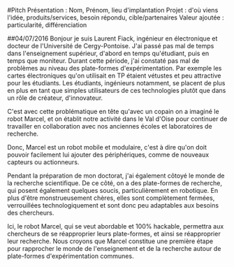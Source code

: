 #Pitch
Présentation : Nom, Prénom, lieu d'implantation
Projet : d'où viens l'idée, produits/services, besoin répondu, cible/partenaires
Valeur ajoutée : particularité, différenciation

##04/07/2016
Bonjour je suis Laurent Fiack, ingénieur en électronique et docteur de l'Université de Cergy-Pontoise.
J'ai passé pas mal de temps dans l'enseignement supérieur, d'abord en temps qu'étudiant, puis en temps que moniteur.
Durant cette période, j'ai constaté pas mal de problèmes au niveau des plate-formes d'expérimentation.
Par exemple les cartes électroniques qu'on utilisait en TP étaient vétustes et peu attractive pour les étudiants.
Les étudiants, ingénieurs notamment, se placent de plus en plus en tant que simples utilisateurs de ces technologies plutôt que dans un rôle de créateur, d'innovateur.

C'est avec cette problématique en tête qu'avec un copain on a imaginé le robot Marcel,
et on établit notre activité dans le Val d'Oise pour continuer de travailler en collaboration avec nos anciennes écoles et laboratoires de recherche.

Donc, Marcel est un robot mobile et modulaire, c'est à dire qu'on doit pouvoir facilement lui ajouter des périphériques, comme de nouveaux capteurs ou actionneurs.

Pendant la préparation de mon doctorat, j'ai également côtoyé le monde de la recherche scientifique.
De ce côté, on a des plate-formes de recherche, qui posent également quelques soucis, particulièrement en robotique.
En plus d'être monstrueusement chères, elles sont complètement fermées, verrouillées technologiquement et sont donc peu adaptables aux besoins des chercheurs.

Ici, le robot Marcel, qui se veut abordable et 100% hackable, permettra aux chercheurs de se réapproprier leurs plate-formes, et ainsi se réapproprier leur recherche.
Nous croyons que Marcel constitue une première étape pour rapprocher le monde de l'enseignement et de la recherche autour de plate-formes d'expérimentation communes.
